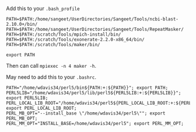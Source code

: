 Add this to your `.bash_profile`
```
PATH=$PATH:/home/sangeet/UserDirectories/Sangeet/Tools/ncbi-blast-2.10.0+/bin/
PATH=$PATH:/home/sangeet/UserDirectories/Sangeet/Tools/RepeatMasker/
PATH=$PATH:/scratch/Tools/mpich-install/bin/
PATH=$PATH:/scratch/Tools/exonerate-2.2.0-x86_64/bin/
PATH=$PATH:/scratch/Tools/maker/bin/

export PATH
```

Then can call `mpiexec -n 4 maker -h`.

May need to add this to your `.bashrc`.
```
PATH="/home/wdavis34/perl5/bin${PATH:+:${PATH}}"; export PATH;
PERL5LIB="/home/wdavis34/perl5/lib/perl5${PERL5LIB:+:${PERL5LIB}}"; export PERL5LIB;
PERL_LOCAL_LIB_ROOT="/home/wdavis34/perl5${PERL_LOCAL_LIB_ROOT:+:${PERL_LOCAL_LIB_ROOT}}"; export PERL_LOCAL_LIB_ROOT;
PERL_MB_OPT="--install_base \"/home/wdavis34/perl5\""; export PERL_MB_OPT;
PERL_MM_OPT="INSTALL_BASE=/home/wdavis34/perl5"; export PERL_MM_OPT;
```

